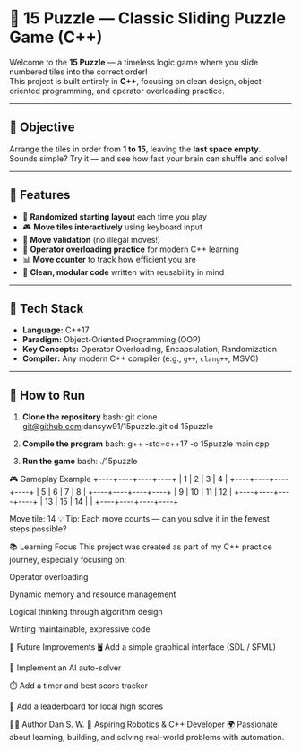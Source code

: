 # 🧩 15 Puzzle — Classic Sliding Puzzle Game (C++)

Welcome to the **15 Puzzle** — a timeless logic game where you slide numbered tiles into the correct order!  
This project is built entirely in **C++**, focusing on clean design, object-oriented programming, and operator overloading practice.

---

## 🎯 Objective

Arrange the tiles in order from **1 to 15**, leaving the **last space empty**.  
Sounds simple? Try it — and see how fast your brain can shuffle and solve!

---

## 🧠 Features

- 🧮 **Randomized starting layout** each time you play  
- 🎮 **Move tiles interactively** using keyboard input  
- 🚫 **Move validation** (no illegal moves!)  
- 🔄 **Operator overloading practice** for modern C++ learning  
- 📊 **Move counter** to track how efficient you are  
- 💾 **Clean, modular code** written with reusability in mind  

---

## 🧰 Tech Stack

- **Language:** C++17  
- **Paradigm:** Object-Oriented Programming (OOP)  
- **Key Concepts:** Operator Overloading, Encapsulation, Randomization  
- **Compiler:** Any modern C++ compiler (e.g., `g++`, `clang++`, MSVC)

---

## 🚀 How to Run

1. **Clone the repository**
bash:
git clone git@github.com:dansyw91/15puzzle.git
cd 15puzzle

2. **Compile the program**
bash:
g++ -std=c++17 -o 15puzzle main.cpp

3. **Run the game**
bash:
./15puzzle

🎮 Gameplay Example
+----+----+----+----+
|  1 |  2 |  3 |  4 |
+----+----+----+----+
|  5 |  6 |  7 |  8 |
+----+----+----+----+
|  9 | 10 | 11 | 12 |
+----+----+----+----+
| 13 | 15 | 14 |    |
+----+----+----+----+

Move tile: 14
💡 Tip: Each move counts — can you solve it in the fewest steps possible?

📚 Learning Focus
This project was created as part of my C++ practice journey, especially focusing on:

Operator overloading

Dynamic memory and resource management

Logical thinking through algorithm design

Writing maintainable, expressive code

🌟 Future Improvements
🖥️ Add a simple graphical interface (SDL / SFML)

🧮 Implement an AI auto-solver

⏱️ Add a timer and best score tracker

💬 Add a leaderboard for local high scores

👨‍💻 Author
Dan S. W.
💼 Aspiring Robotics & C++ Developer
🌍 Passionate about learning, building, and solving real-world problems with automation.
